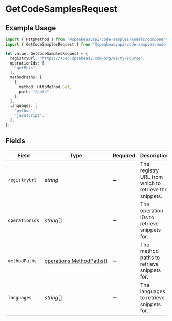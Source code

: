# GetCodeSamplesRequest

## Example Usage

```typescript
import { HttpMethod } from "@speakeasyapi/code-samples/models/components";
import { GetCodeSamplesRequest } from "@speakeasyapi/code-samples/models/operations";

let value: GetCodeSamplesRequest = {
  registryUrl: "https://spec.speakeasy.com/org/ws/my-source",
  operationIds: [
    "getPets",
  ],
  methodPaths: [
    {
      method: HttpMethod.Get,
      path: "/pets",
    },
  ],
  languages: [
    "python",
    "javascript",
  ],
};
```

## Fields

| Field                                                              | Type                                                               | Required                                                           | Description                                                        | Example                                                            |
| ------------------------------------------------------------------ | ------------------------------------------------------------------ | ------------------------------------------------------------------ | ------------------------------------------------------------------ | ------------------------------------------------------------------ |
| `registryUrl`                                                      | *string*                                                           | :heavy_minus_sign:                                                 | The registry URL from which to retrieve the snippets.              | https://spec.speakeasy.com/org/ws/my-source                        |
| `operationIds`                                                     | *string*[]                                                         | :heavy_minus_sign:                                                 | The operation IDs to retrieve snippets for.                        | getPets                                                            |
| `methodPaths`                                                      | [operations.MethodPaths](../../models/operations/methodpaths.md)[] | :heavy_minus_sign:                                                 | The method paths to retrieve snippets for.                         | [<br/>{<br/>"method": "get",<br/>"path": "/pets"<br/>}<br/>]       |
| `languages`                                                        | *string*[]                                                         | :heavy_minus_sign:                                                 | The languages to retrieve snippets for.                            | [<br/>"python",<br/>"javascript"<br/>]                             |